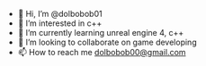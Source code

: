 - 👋 Hi, I’m @dolbobob01
- 👀 I’m interested in c++
- 🌱 I’m currently learning unreal engine 4, c++
- 💞️ I’m looking to collaborate on game developing
- 📫 How to reach me dolbobob00@gmail.com

<!---
dolbobob01/dolbobob01 is a ✨ special ✨ repository because its `README.md` (this file) appears on your GitHub profile.
You can click the Preview link to take a look at your changes.
--->
